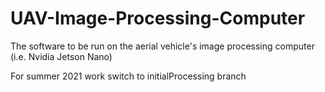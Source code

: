# UAV-Image-Processing-Computer
The software to be run on the aerial vehicle's image processing computer (i.e. Nvidia Jetson Nano)  

For summer 2021 work switch to initialProcessing branch
